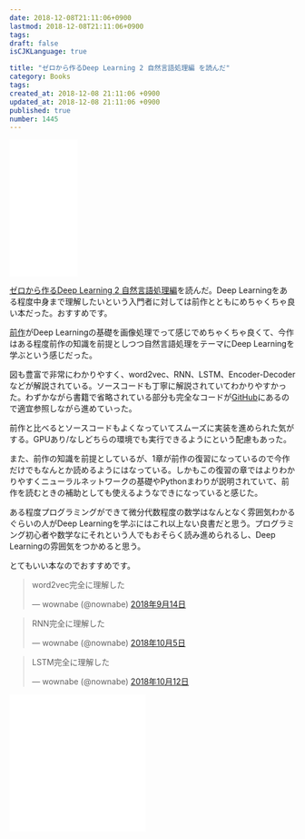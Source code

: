 ```yaml
---
date: 2018-12-08T21:11:06+0900
lastmod: 2018-12-08T21:11:06+0900
tags: 
draft: false
isCJKLanguage: true

title: "ゼロから作るDeep Learning 2 自然言語処理編 を読んだ"
category: Books
tags: 
created_at: 2018-12-08 21:11:06 +0900
updated_at: 2018-12-08 21:11:06 +0900
published: true
number: 1445
---
```


<iframe style="width:120px;height:240px;" marginwidth="0" marginheight="0" scrolling="no" frameborder="0" src="//rcm-fe.amazon-adsystem.com/e/cm?lt1=_blank&bc1=000000&IS2=1&bg1=FFFFFF&fc1=000000&lc1=0000FF&t=nownabe0c-22&language=ja_JP&o=9&p=8&l=as4&m=amazon&f=ifr&ref=as_ss_li_til&asins=4873118360&linkId=3c685dcecf2835fa0f9a64b5c2911ec5"></iframe>

[ゼロから作るDeep Learning 2 自然言語処理編](https://amzn.to/2RL2VMS)を読んだ。Deep Learningをある程度中身まで理解したいという入門者に対しては前作とともにめちゃくちゃ良い本だった。おすすめです。

[前作](https://amzn.to/2L5MO9P)がDeep Learningの基礎を画像処理でって感じでめちゃくちゃ良くて、今作はある程度前作の知識を前提としつつ自然言語処理をテーマにDeep Learningを学ぶという感じだった。

図も豊富で非常にわかりやすく、word2vec、RNN、LSTM、Encoder-Decoderなどが解説されている。ソースコードも丁寧に解説されていてわかりやすかった。わずかながら書籍で省略されている部分も完全なコードが[GitHub](https://github.com/oreilly-japan/deep-learning-from-scratch-2)にあるので適宜参照しながら進めていった。

前作と比べるとソースコードもよくなっていてスムーズに実装を進められた気がする。GPUあり/なしどちらの環境でも実行できるようにという配慮もあった。

また、前作の知識を前提としているが、1章が前作の復習になっているので今作だけでもなんとか読めるようにはなっている。しかもこの復習の章ではよりわかりやすくニューラルネットワークの基礎やPythonまわりが説明されていて、前作を読むときの補助としても使えるようなできになっていると感じた。

ある程度プログラミングができて微分代数程度の数学はなんとなく雰囲気わかるぐらいの人がDeep Learningを学ぶにはこれ以上ない良書だと思う。プログラミング初心者や数学なにそれという人でもおそらく読み進められるし、Deep Learningの雰囲気をつかめると思う。

とてもいい本なのでおすすめです。

<blockquote class="twitter-tweet" data-lang="ja"><p lang="ja" dir="ltr">word2vec完全に理解した</p>&mdash; wownabe (@nownabe) <a href="https://twitter.com/nownabe/status/1040503076694634496?ref_src=twsrc%5Etfw">2018年9月14日</a></blockquote>
<script async src="https://platform.twitter.com/widgets.js" charset="utf-8"></script>
<blockquote class="twitter-tweet" data-lang="ja"><p lang="ja" dir="ltr">RNN完全に理解した</p>&mdash; wownabe (@nownabe) <a href="https://twitter.com/nownabe/status/1048179294319476736?ref_src=twsrc%5Etfw">2018年10月5日</a></blockquote>
<script async src="https://platform.twitter.com/widgets.js" charset="utf-8"></script>
<blockquote class="twitter-tweet" data-lang="ja"><p lang="ja" dir="ltr">LSTM完全に理解した</p>&mdash; wownabe (@nownabe) <a href="https://twitter.com/nownabe/status/1050723592785211397?ref_src=twsrc%5Etfw">2018年10月12日</a></blockquote>
<script async src="https://platform.twitter.com/widgets.js" charset="utf-8"></script>




<iframe style="width:120px;height:240px;" marginwidth="0" marginheight="0" scrolling="no" frameborder="0" src="//rcm-fe.amazon-adsystem.com/e/cm?lt1=_blank&bc1=000000&IS2=1&bg1=FFFFFF&fc1=000000&lc1=0000FF&t=nownabe0c-22&language=ja_JP&o=9&p=8&l=as4&m=amazon&f=ifr&ref=as_ss_li_til&asins=4873118360&linkId=3c685dcecf2835fa0f9a64b5c2911ec5"></iframe><iframe style="width:120px;height:240px;" marginwidth="0" marginheight="0" scrolling="no" frameborder="0" src="//rcm-fe.amazon-adsystem.com/e/cm?lt1=_blank&bc1=000000&IS2=1&bg1=FFFFFF&fc1=000000&lc1=0000FF&t=nownabe0c-22&language=ja_JP&o=9&p=8&l=as4&m=amazon&f=ifr&ref=as_ss_li_til&asins=4873117585&linkId=ec7044426348f7540f9fc4d86a33b39e"></iframe>
